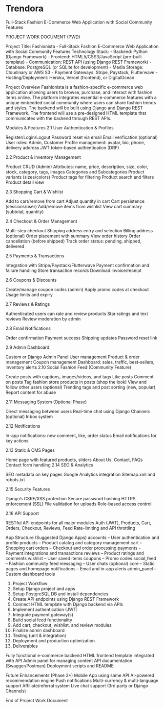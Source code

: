 # Trendora

Full-Stack Fashion E-Commerce Web Application with Social Community Features

PROJECT WORK DOCUMENT (PWD)

Project Title: Fashionista - Full-Stack Fashion E-Commerce Web Application with Social Community Features Technology Stack: - Backend: Python (Django Framework) - Frontend: HTML5/CSS3/JavaScript (pre-built template) - Communication: REST API (using Django REST Framework) - Database: PostgreSQL (or SQLite for development) - Media Storage: Cloudinary or AWS S3 - Payment Gateways: Stripe, Paystack, Flutterwave - Hosting/Deployment: Heroku, Vercel (frontend), or DigitalOcean

Project Overview Fashionista is a fashion-specific e-commerce web application allowing users to browse, purchase, and interact with fashion items online. The platform integrates essential e-commerce features with a unique embedded social community where users can share fashion trends and styles. The backend will be built using Django and Django REST Framework. The frontend will use a pre-designed HTML template that communicates with the backend through REST APIs.

Modules & Features 2.1 User Authentication & Profiles

Register/Login/Logout Password reset via email Email verification (optional) User roles: Admin, Customer Profile management: avatar, bio, phone, delivery address JWT token-based authentication (DRF)

2.2 Product & Inventory Management

Product CRUD (Admin) Attributes: name, price, description, size, color, stock, category, tags, images Categories and Subcategories Product variants (sizes/colors) Product tags for filtering Product search and filters Product detail view

2.3 Shopping Cart & Wishlist

Add to cart/remove from cart Adjust quantity in cart Cart persistence (sessions/user) Add/remove items from wishlist View cart summary (subtotal, quantity)

2.4 Checkout & Order Management

Multi-step checkout Shipping address entry and selection Billing address (optional) Order placement with summary View order history Order cancellation (before shipped) Track order status: pending, shipped, delivered

2.5 Payments & Transactions

Integration with Stripe/Paystack/Flutterwave Payment confirmation and failure handling Store transaction records Download invoice/receipt

2.6 Coupons & Discounts

Create/manage coupon codes (admin) Apply promo codes at checkout Usage limits and expiry

2.7 Reviews & Ratings

Authenticated users can rate and review products Star ratings and text reviews Review moderation by admin

2.8 Email Notifications

Order confirmation Payment success Shipping updates Password reset link

2.9 Admin Dashboard

Custom or Django Admin Panel User management Product & order management Coupon management Dashboard: sales, traffic, best-sellers, inventory alerts 2.10 Social Fashion Feed (Community Feature)

Create posts with captions, images/videos, and tags Like posts Comment on posts Tag fashion store products in posts (shop the look) View and follow other users (optional) Trending tags and post sorting (new, popular) Report content for abuse

2.11 Messaging System (Optional Phase)

Direct messaging between users Real-time chat using Django Channels (optional) Inbox system

2.12 Notifications

In-app notifications: new comment, like, order status Email notifications for key actions

2.13 Static & CMS Pages

Home page with featured products, sliders About Us, Contact, FAQs Contact form handling 2.14 SEO & Analytics

SEO metadata on key pages Google Analytics integration Sitemap.xml and robots.txt

2.15 Security Features

Django’s CSRF/XSS protection Secure password hashing HTTPS enforcement (SSL) File validation for uploads Role-based access control

2.16 API Support

RESTful API endpoints for all major modules Auth (JWT), Products, Cart, Orders, Checkout, Reviews, Feed Rate-limiting and API throttling

App Structure (Suggested Django Apps)
accounts – User authentication and profile products – Product catalog and category management cart – Shopping cart orders – Checkout and order processing payments – Payment integrations and transactions reviews – Product ratings and comments wishlist – User saved items coupons – Promo codes social_feed – Fashion community feed messaging – User chats (optional) core – Static pages and homepage notifications – Email and in-app alerts admin_panel – Custom dashboard tools

1. Project Workflow
2. Setup Django project and apps
3. Setup PostgreSQL DB and install dependencies
4. Create API endpoints using Django REST Framework
5. Connect HTML template with Django backend via APIs
6. Implement authentication (JWT)
7. Integrate payment gateway(s)
8. Build social feed functionality
9. Add cart, checkout, wishlist, and review modules
10. Finalize admin dashboard
11. Testing (unit & integration)
12. Deployment and production optimization
13. Deliverables

Fully functional e-commerce backend HTML frontend template integrated with API Admin panel for managing content API documentation (Swagger/Postman) Deployment scripts and README

Future Enhancements (Phase 2+)
Mobile App using same API AI-powered recommendation engine Push notifications Multi-currency & multi-language support Affiliate/referral system Live chat support (3rd party or Django Channels)

End of Project Work Document
